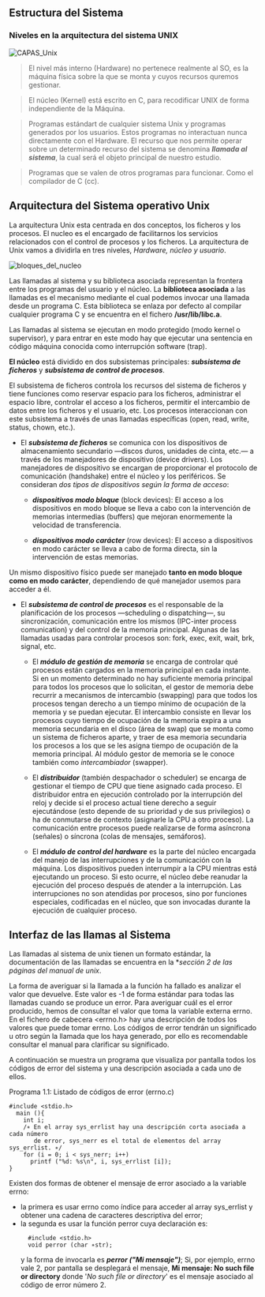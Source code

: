 ## Estructura del Sistema

### Niveles en la arquitectura del sistema UNIX

![CAPAS_Unix](https://user-images.githubusercontent.com/4338310/217193279-33506ff1-5aec-477f-8e43-1ab2cad5b45a.gif)

> El nivel más interno (Hardware) no pertenece realmente al SO, es la máquina física sobre la que se monta y cuyos recursos quremos gestionar.

> El núcleo (Kernel) está escrito en C, para recodificar UNIX de forma independiente de la Máquina.

> Programas estándart de cualquier sistema Unix y programas generados por los usuarios. Estos programas no interactuan nunca directamente con el Hardware. El recurso que nos permite operar sobre un determinado recurso del sistema se denomina ***llamada al sistema***, la cual será el objeto principal de nuestro estudio.

> Programas que se valen de otros programas para funcionar. Como el compilador de C (cc).



## Arquitectura del Sistema operativo Unix

La arquitectura Unix esta centrada en dos conceptos, los ficheros y los procesos. El nucleo es el encargado de facilitarnos los servicios relacionados con el control de procesos y los ficheros.
La arquitectura de Unix vamos a dividirla en tres niveles, *Hardware, núcleo y usuario*.  

![bloques_del_nucleo](https://user-images.githubusercontent.com/4338310/218033961-2323069f-8895-4669-977b-ea01cee51cb5.png)

Las llamadas al sistema y su biblioteca asociada representan la frontera entre los programas del usuario y el núcleo. La **biblioteca asociada** a las llamadas es el mecanismo mediante el cual podemos invocar una llamada desde un programa C. Esta biblioteca se enlaza por defecto al compilar cualquier programa C y se encuentra
en el fichero **/usr/lib/libc.a**.

Las llamadas al sistema se ejecutan en modo protegido (modo kernel o supervisor), y para entrar en este modo hay que ejecutar una sentencia en código máquina conocida como interrupción software (trap).

**El núcleo** está dividido en dos subsistemas principales: ***subsistema de ficheros*** y ***subsistema de control de procesos***. 

El subsistema de ficheros controla los recursos del sistema de ficheros y tiene funciones como reservar espacio para los ficheros, administrar el espacio libre, controlar el acceso a los ficheros, permitir el intercambio de datos entre los ficheros y el usuario, etc. Los procesos interaccionan con este subsistema a través de unas llamadas específicas (open, read, write, status, chown, etc.).

- El ***subsistema de ficheros*** se comunica con los dispositivos de almacenamiento secundario —discos duros, unidades de cinta, etc.— a través de los manejadores de dispositivo (device drivers). Los manejadores de dispositivo se encargan de proporcionar el protocolo de comunicación (handshake) entre el núcleo y los periféricos. Se consideran *dos tipos de dispositivos según la forma de acceso*: 
  
  - ***dispositivos modo bloque*** (block devices): El acceso a los dispositivos en modo bloque se lleva a cabo con la intervención de memorias intermedias (buffers) que mejoran enormemente la velocidad de transferencia. 
  
  - ***dispositivos modo carácter*** (row devices): El acceso a dispositivos en modo carácter se lleva a cabo de forma directa, sin la intervención de estas memorias.

Un mismo dispositivo físico puede ser manejado **tanto en modo bloque como en modo carácter**, dependiendo de qué manejador usemos para acceder a él.

- El ***subsistema de control de procesos*** es el responsable de la planificación de los procesos —scheduling o dispatching—, su sincronización, comunicación entre los mismos (IPC-inter process comunication) y del control de la memoria principal. Algunas de las llamadas usadas para controlar procesos son: fork, exec, exit, wait, brk, signal, etc.

  - El ***módulo de gestión de memoria*** se encarga de controlar qué procesos están cargados en la memoria principal en cada instante. Si en un momento determinado no hay suficiente memoria principal para todos los procesos que lo solicitan, el gestor de memoria debe recurrir a mecanismos de intercambio (swapping) para que todos los procesos tengan derecho a un tiempo mínimo de ocupación de la memoria y se puedan ejecutar. El intercambio consiste en llevar los procesos cuyo tiempo de ocupación de la memoria expira a una memoria secundaria en el disco (área de swap) que se monta como un sistema de ficheros aparte, y traer de esa memoria secundaria los procesos a los que se les asigna tiempo de ocupación de la memoria principal. Al módulo gestor de memoria se le conoce también como *intercambiador* (swapper).

  - El ***distribuidor*** (también despachador o scheduler) se encarga de gestionar el tiempo de CPU que tiene asignado cada proceso. El distribuidor entra en ejecución controlado por la interrupción del reloj y decide si el proceso actual tiene derecho a seguir ejecutándose (esto depende de su prioridad y de sus privilegios) o ha de conmutarse de contexto (asignarle la CPU a otro proceso). La comunicación entre procesos puede realizarse de forma asíncrona (señales) o
síncrona (colas de mensajes, semáforos).

  - El ***módulo de control del hardware*** es la parte del núcleo encargada del manejo de las interrupciones y de la comunicación con la máquina. Los dispositivos pueden interrumpir a la CPU mientras está ejecutando un proceso. Si esto ocurre, el núcleo debe reanudar la ejecución del proceso después de atender a la interrupción. Las interrupciones no son atendidas por procesos, sino por funciones especiales, codificadas en el núcleo, que son invocadas durante la ejecución de cualquier proceso.




## Interfaz de las llamas al Sistema

Las llamadas al sistema de unix tienen un formato estándar, la documentación de las llamadas se encuentra en la **sección 2 de las páginas
del manual de unix*.

La forma de averiguar si la llamada a la función ha fallado es analizar el valor que devuelve. Este valor es -1 de forma estándar para todas las llamadas cuando se produce un error. Para averiguar cuál es el error producido, hemos de consultar el valor que toma la variable externa errno. 
En el fichero de cabecera <errno.h> hay una descripción de todos los valores que puede tomar errno. Los códigos de error tendrán un significado u otro según la llamada que los haya generado, por ello es recomendable consultar el manual para clarificar su significado.

A continuación se muestra un programa que visualiza por pantalla todos los códigos de error del sistema y una descripción asociada a cada uno de ellos.

Programa 1.1: Listado de códigos de error (errno.c)
```
#include <stdio.h>
  main (){
    int i;
    /∗ En el array sys_errlist hay una descripción corta asociada a cada número
       de error, sys_nerr es el total de elementos del array sys_errlist. ∗/
    for (i = 0; i < sys_nerr; i++)
      printf ("%d: %s\n", i, sys_errlist [i]);
}
```

Existen dos formas de obtener el mensaje de error asociado a la variable errno: 
- la primera es usar errno como índice para acceder al array sys_errlist y obtener una cadena de caracteres descriptiva del error; 
- la segunda es usar la función perror cuya declaración es:
  ```
    #include <stdio.h>
    void perror (char ∗str);
    ```
    y la forma de invocarla es ***perror ("Mi mensaje")***; 
    Si, por ejemplo, errno vale 2, por pantalla se desplegará el mensaje, **Mi mensaje: No such file or directory** donde '*No such file or directory*' es el mensaje asociado al código de error número 2.

